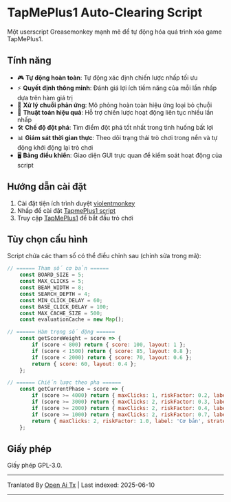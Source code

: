 # TapMePlus1 Auto-Clearing Script

Một userscript Greasemonkey mạnh mẽ để tự động hóa quá trình xóa game TapMePlus1.

## Tính năng

- 🎮 **Tự động hoàn toàn**: Tự động xác định chiến lược nhấp tối ưu
- ⚡ **Quyết định thông minh**: Đánh giá lợi ích tiềm năng của mỗi lần nhấp dựa trên hàm giá trị
- 🔁 **Xử lý chuỗi phản ứng**: Mô phỏng hoàn toàn hiệu ứng loại bỏ chuỗi
- 🚀 **Thuật toán hiệu quả**: Hỗ trợ chiến lược hoạt động liên tục nhiều lần nhấp
- 🛠 **Chế độ đột phá**: Tìm điểm đột phá tốt nhất trong tình huống bất lợi
- 📊 **Giám sát thời gian thực**: Theo dõi trạng thái trò chơi trong nền và tự động khởi động lại trò chơi
- 🖥 **Bảng điều khiển**: Giao diện GUI trực quan để kiểm soát hoạt động của script

## Hướng dẫn cài đặt

1. Cài đặt tiện ích trình duyệt [violentmonkey](https://violentmonkey.github.io/)
2. Nhấp để cài đặt [TapmePlus1 script](https://github.com/baimengshi/tapmeplus1/raw/main/TapMePlus1_auto-clear.user.js)
3. Truy cập [TapMePlus1](https://tapmeplus1.com/) để bắt đầu trò chơi

## Tùy chọn cấu hình

Script chứa các tham số có thể điều chỉnh sau (chỉnh sửa trong mã):

```javascript
// ====== Tham số cơ bản ======
    const BOARD_SIZE = 5;
    const MAX_CLICKS = 5;
    const BEAM_WIDTH = 8;
    const SEARCH_DEPTH = 4;
    const MIN_CLICK_DELAY = 60;
    const BASE_CLICK_DELAY = 100;
    const MAX_CACHE_SIZE = 500;
    const evaluationCache = new Map();

// ====== Hàm trọng số động ======
    const getScoreWeight = score => {
        if (score < 800) return { score: 100, layout: 1 };
        if (score < 1500) return { score: 85, layout: 0.8 };
        if (score < 2000) return { score: 70, layout: 0.6 };
        return { score: 60, layout: 0.4 };
    };

// ====== Chiến lược theo pha ======
    const getCurrentPhase = score => {
        if (score >= 4000) return { maxClicks: 1, riskFactor: 0.2, label: '4000+', strategy: 'focusLargeGroups' };
        if (score >= 3000) return { maxClicks: 2, riskFactor: 0.3, label: '3000+', strategy: 'balanceEdgeAndCenter' };
        if (score >= 2000) return { maxClicks: 2, riskFactor: 0.4, label: '2000+', strategy: 'maximizeChainPotential' };
        if (score >= 1000) return { maxClicks: 2, riskFactor: 0.7, label: '1000+', strategy: 'conservativeGrowth' };
        return { maxClicks: 2, riskFactor: 1.0, label: 'Cơ bản', strategy: 'default' };
    };
```

## Giấy phép

Giấy phép GPL-3.0.

---

Tranlated By [Open Ai Tx](https://github.com/OpenAiTx/OpenAiTx) | Last indexed: 2025-06-10

---